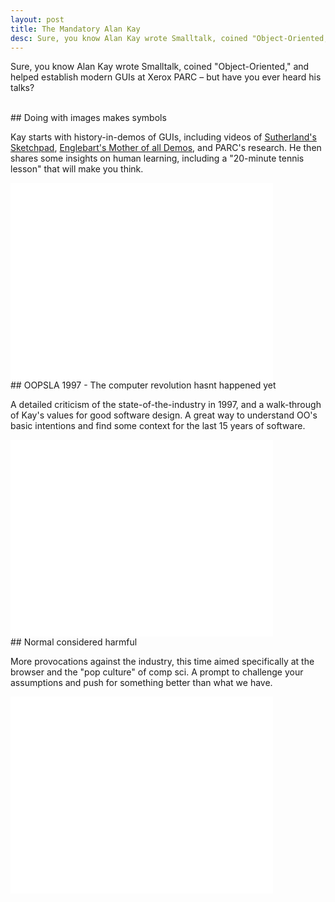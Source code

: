 ```yaml
---
layout: post
title: The Mandatory Alan Kay
desc: Sure, you know Alan Kay wrote Smalltalk, coined "Object-Oriented," and helped establish modern GUIs at Xerox PARC &ndash; but have you ever heard his talks?
---
```


Sure, you know Alan Kay wrote Smalltalk, coined "Object-Oriented," and helped establish modern GUIs at Xerox PARC &ndash; but have you ever heard his talks?

<br>
## Doing with images makes symbols

Kay starts with history-in-demos of GUIs, including videos of [Sutherland's Sketchpad](http://en.wikipedia.org/wiki/Sketchpad), [Englebart's Mother of all Demos](http://en.wikipedia.org/wiki/The_Mother_of_All_Demos), and PARC's research. He then shares some insights on human learning, including a "20-minute tennis lesson" that will make you think.

<iframe width="420" height="315" src="//www.youtube.com/embed/kzDpfk8YhlE" frameborder="0" allowfullscreen></iframe>

<br>
## OOPSLA 1997 - The computer revolution hasnt happened yet

A detailed criticism of the state-of-the-industry in 1997, and a walk-through of Kay's values for good software design. A great way to understand OO's basic intentions and find some context for the last 15 years of software.

<iframe width="420" height="315" src="//www.youtube.com/embed/oKg1hTOQXoY" frameborder="0" allowfullscreen></iframe>

<br>
## Normal considered harmful

More provocations against the industry, this time aimed specifically at the browser and the "pop culture" of comp sci. A prompt to challenge your assumptions and push for something better than what we have.

<iframe width="420" height="315" src="//www.youtube.com/embed/FvmTSpJU-Xc" frameborder="0" allowfullscreen></iframe>


<br>